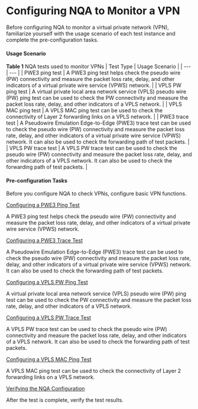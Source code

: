 Configuring NQA to Monitor a VPN
================================

Before configuring NQA to monitor a virtual private network (VPN), familiarize yourself with the usage scenario of each test instance and complete the pre-configuration tasks.

#### Usage Scenario

**Table 1** NQA tests used to monitor VPNs
| Test Type | Usage Scenario |
| --- | --- |
| PWE3 ping test | A PWE3 ping test helps check the pseudo wire (PW) connectivity and measure the packet loss rate, delay, and other indicators of a virtual private wire service (VPWS) network. |
| VPLS PW ping test | A virtual private local area network service (VPLS) pseudo wire (PW) ping test can be used to check the PW connectivity and measure the packet loss rate, delay, and other indicators of a VPLS network. |
| VPLS MAC ping test | A VPLS MAC ping test can be used to check the connectivity of Layer 2 forwarding links on a VPLS network. |
| PWE3 trace test | A Pseudowire Emulation Edge-to-Edge (PWE3) trace test can be used to check the pseudo wire (PW) connectivity and measure the packet loss rate, delay, and other indicators of a virtual private wire service (VPWS) network. It can also be used to check the forwarding path of test packets. |
| VPLS PW trace test | A VPLS PW trace test can be used to check the pseudo wire (PW) connectivity and measure the packet loss rate, delay, and other indicators of a VPLS network. It can also be used to check the forwarding path of test packets. |



#### Pre-configuration Tasks

Before you configure NQA to check VPNs, configure basic VPN functions.


[Configuring a PWE3 Ping Test](../../../../software/nev8r10_vrpv8r16/user/vrp/dc_vrp_nqa_cfg_0040.html)

A PWE3 ping test helps check the pseudo wire (PW) connectivity and measure the packet loss rate, delay, and other indicators of a virtual private wire service (VPWS) network.

[Configuring a PWE3 Trace Test](../../../../software/nev8r10_vrpv8r16/user/vrp/dc_vrp_nqa_cfg_0044.html)

A Pseudowire Emulation Edge-to-Edge (PWE3) trace test can be used to check the pseudo wire (PW) connectivity and measure the packet loss rate, delay, and other indicators of a virtual private wire service (VPWS) network. It can also be used to check the forwarding path of test packets.

[Configuring a VPLS PW Ping Test](../../../../software/nev8r10_vrpv8r16/user/vrp/dc_vrp_nqa_cfg_0043.html)

A virtual private local area network service (VPLS) pseudo wire (PW) ping test can be used to check the PW connectivity and measure the packet loss rate, delay, and other indicators of a VPLS network.

[Configuring a VPLS PW Trace Test](../../../../software/nev8r10_vrpv8r16/user/vrp/dc_vrp_nqa_cfg_0045.html)

A VPLS PW trace test can be used to check the pseudo wire (PW) connectivity and measure the packet loss rate, delay, and other indicators of a VPLS network. It can also be used to check the forwarding path of test packets.

[Configuring a VPLS MAC Ping Test](../../../../software/nev8r10_vrpv8r16/user/vrp/dc_vrp_nqa_cfg_0056.html)

A VPLS MAC ping test can be used to check the connectivity of Layer 2 forwarding links on a VPLS network.

[Verifying the NQA Configuration](../../../../software/nev8r10_vrpv8r16/user/vrp/dc_vrp_nqa_cfg_0041.html)

After the test is complete, verify the test results.